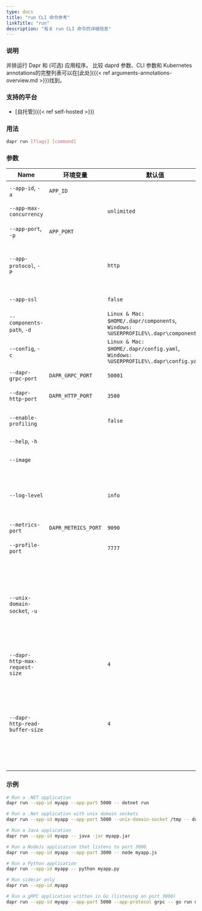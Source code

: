 ```yaml
---
type: docs
title: "run CLI 命令参考"
linkTitle: "run"
description: "有关 run CLI 命令的详细信息"
---
```


### 说明

并排运行 Dapr 和 (可选) 应用程序。 比较 daprd 参数、CLI 参数和 Kubernetes annotations的完整列表可以在[此处]({{< ref arguments-annotations-overview.md >}})找到。

### 支持的平台

- [自托管]({{< ref self-hosted >}})

### 用法

```bash
dapr run [flags] [command]
```

### 参数

| Name                           | 环境变量                | 默认值                                                                                      | 说明                                                                                                                                                                                  |
| ------------------------------ | ------------------- | ---------------------------------------------------------------------------------------- | ----------------------------------------------------------------------------------------------------------------------------------------------------------------------------------- |
| `--app-id`, `-a`               | `APP_ID`            |                                                                                          | 用于服务发现的应用程序 Id                                                                                                                                                                      |
| `--app-max-concurrency`        |                     | `unlimited`                                                                              | 应用程序的并发级别，默认为无限制                                                                                                                                                                    |
| `--app-port`, `-p`             | `APP_PORT`          |                                                                                          | 应用程序正在侦听的端口                                                                                                                                                                         |
| `--app-protocol`, `-P`         |                     | `http`                                                                                   | 协议（gRPC 或 HTTP） Dapr 用于与应用程序通信。 有效值为: `http` 或 `grpc`                                                                                                                               |
| `--app-ssl`                    |                     | `false`                                                                                  | 当 Dapr 调用应用程序时启用 https                                                                                                                                                              |
| `--components-path`, `-d`      |                     | `Linux & Mac: $HOME/.dapr/components`, `Windows: %USERPROFILE%\.dapr\components`   | Components 目录的路径                                                                                                                                                                    |
| `--config`, `-c`               |                     | `Linux & Mac: $HOME/.dapr/config.yaml`, `Windows: %USERPROFILE%\.dapr\config.yaml` | Dapr 配置文件                                                                                                                                                                           |
| `--dapr-grpc-port`             | `DAPR_GRPC_PORT`    | `50001`                                                                                  | Dapr 要监听的 gRPC 端口                                                                                                                                                                   |
| `--dapr-http-port`             | `DAPR_HTTP_PORT`    | `3500`                                                                                   | Dapr 要监听的 HTTP 端口                                                                                                                                                                   |
| `--enable-profiling`           |                     | `false`                                                                                  | 通过 HTTP 端点启用 `pproft` 性能检测                                                                                                                                                          |
| `--help`, `-h`                 |                     |                                                                                          | 显示此帮助消息                                                                                                                                                                             |
| `--image`                      |                     |                                                                                          | 要在中生成代码的 image。 输入为： `repository/image`                                                                                                                                             |
| `--log-level`                  |                     | `info`                                                                                   | 日志详细程度。 有效值因为其中之一: `debug`, `info`, `warn`, `error`, `fatal`, or `panic`                                                                                                            |
| `--metrics-port`               | `DAPR_METRICS_PORT` | `9090`                                                                                   | Dapr 将 metrics 信息发送到的端口                                                                                                                                                             |
| `--profile-port`               |                     | `7777`                                                                                   | 要侦听的性能检测服务的端口                                                                                                                                                                       |
| `--unix-domain-socket`, `-u`   |                     |                                                                                          | Unix 域套接字目录挂载的路径。 如果指定，与Dapr sidecar 的通信使用unix域套接字，与使用TCP端口相比，延迟更低，吞吐量更大。 在 Windows 操作系统上不可用                                                                                        |
| `--dapr-http-max-request-size` |                     | `4`                                                                                      | 请求正文的最大尺寸，单位为MB。                                                                                                                                                                    |
| `--dapr-http-read-buffer-size` |                     | `4`                                                                                      | Max size of http header read buffer in KB.  The default 4 KB.  When sending bigger than default 4KB http headers, you should set this to a larger value, for example 16 (for 16KB). |
### 示例

```bash
# Run a .NET application
dapr run --app-id myapp --app-port 5000 -- dotnet run

# Run a .Net application with unix domain sockets
dapr run --app-id myapp --app-port 5000 --unix-domain-socket /tmp -- dotnet run

# Run a Java application
dapr run --app-id myapp -- java -jar myapp.jar

# Run a NodeJs application that listens to port 3000
dapr run --app-id myapp --app-port 3000 -- node myapp.js

# Run a Python application
dapr run --app-id myapp -- python myapp.py

# Run sidecar only
dapr run --app-id myapp

# Run a gRPC application written in Go (listening on port 3000)
dapr run --app-id myapp --app-port 5000 --app-protocol grpc -- go run main.go
```
